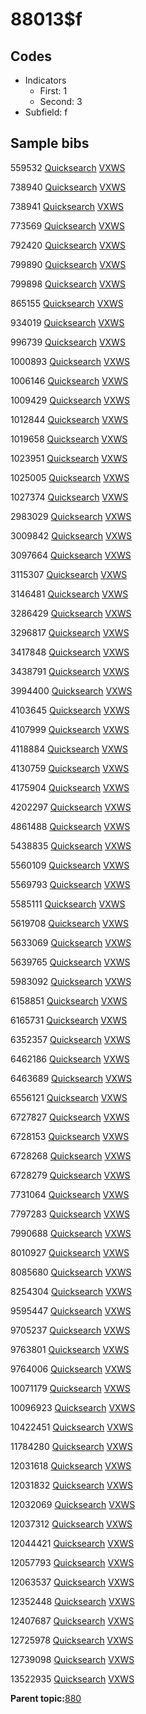 # 88013$f

## Codes

-   Indicators
    -   First: 1
    -   Second: 3
-   Subfield: f

## Sample bibs

559532 [Quicksearch](https://search.library.yale.edu/catalog/559532) [VXWS](http://prodorbis.library.yale.edu:7014/vxws/GetHoldingsService?bibId=559532)

738940 [Quicksearch](https://search.library.yale.edu/catalog/738940) [VXWS](http://prodorbis.library.yale.edu:7014/vxws/GetHoldingsService?bibId=738940)

738941 [Quicksearch](https://search.library.yale.edu/catalog/738941) [VXWS](http://prodorbis.library.yale.edu:7014/vxws/GetHoldingsService?bibId=738941)

773569 [Quicksearch](https://search.library.yale.edu/catalog/773569) [VXWS](http://prodorbis.library.yale.edu:7014/vxws/GetHoldingsService?bibId=773569)

792420 [Quicksearch](https://search.library.yale.edu/catalog/792420) [VXWS](http://prodorbis.library.yale.edu:7014/vxws/GetHoldingsService?bibId=792420)

799890 [Quicksearch](https://search.library.yale.edu/catalog/799890) [VXWS](http://prodorbis.library.yale.edu:7014/vxws/GetHoldingsService?bibId=799890)

799898 [Quicksearch](https://search.library.yale.edu/catalog/799898) [VXWS](http://prodorbis.library.yale.edu:7014/vxws/GetHoldingsService?bibId=799898)

865155 [Quicksearch](https://search.library.yale.edu/catalog/865155) [VXWS](http://prodorbis.library.yale.edu:7014/vxws/GetHoldingsService?bibId=865155)

934019 [Quicksearch](https://search.library.yale.edu/catalog/934019) [VXWS](http://prodorbis.library.yale.edu:7014/vxws/GetHoldingsService?bibId=934019)

996739 [Quicksearch](https://search.library.yale.edu/catalog/996739) [VXWS](http://prodorbis.library.yale.edu:7014/vxws/GetHoldingsService?bibId=996739)

1000893 [Quicksearch](https://search.library.yale.edu/catalog/1000893) [VXWS](http://prodorbis.library.yale.edu:7014/vxws/GetHoldingsService?bibId=1000893)

1006146 [Quicksearch](https://search.library.yale.edu/catalog/1006146) [VXWS](http://prodorbis.library.yale.edu:7014/vxws/GetHoldingsService?bibId=1006146)

1009429 [Quicksearch](https://search.library.yale.edu/catalog/1009429) [VXWS](http://prodorbis.library.yale.edu:7014/vxws/GetHoldingsService?bibId=1009429)

1012844 [Quicksearch](https://search.library.yale.edu/catalog/1012844) [VXWS](http://prodorbis.library.yale.edu:7014/vxws/GetHoldingsService?bibId=1012844)

1019658 [Quicksearch](https://search.library.yale.edu/catalog/1019658) [VXWS](http://prodorbis.library.yale.edu:7014/vxws/GetHoldingsService?bibId=1019658)

1023951 [Quicksearch](https://search.library.yale.edu/catalog/1023951) [VXWS](http://prodorbis.library.yale.edu:7014/vxws/GetHoldingsService?bibId=1023951)

1025005 [Quicksearch](https://search.library.yale.edu/catalog/1025005) [VXWS](http://prodorbis.library.yale.edu:7014/vxws/GetHoldingsService?bibId=1025005)

1027374 [Quicksearch](https://search.library.yale.edu/catalog/1027374) [VXWS](http://prodorbis.library.yale.edu:7014/vxws/GetHoldingsService?bibId=1027374)

2983029 [Quicksearch](https://search.library.yale.edu/catalog/2983029) [VXWS](http://prodorbis.library.yale.edu:7014/vxws/GetHoldingsService?bibId=2983029)

3009842 [Quicksearch](https://search.library.yale.edu/catalog/3009842) [VXWS](http://prodorbis.library.yale.edu:7014/vxws/GetHoldingsService?bibId=3009842)

3097664 [Quicksearch](https://search.library.yale.edu/catalog/3097664) [VXWS](http://prodorbis.library.yale.edu:7014/vxws/GetHoldingsService?bibId=3097664)

3115307 [Quicksearch](https://search.library.yale.edu/catalog/3115307) [VXWS](http://prodorbis.library.yale.edu:7014/vxws/GetHoldingsService?bibId=3115307)

3146481 [Quicksearch](https://search.library.yale.edu/catalog/3146481) [VXWS](http://prodorbis.library.yale.edu:7014/vxws/GetHoldingsService?bibId=3146481)

3286429 [Quicksearch](https://search.library.yale.edu/catalog/3286429) [VXWS](http://prodorbis.library.yale.edu:7014/vxws/GetHoldingsService?bibId=3286429)

3296817 [Quicksearch](https://search.library.yale.edu/catalog/3296817) [VXWS](http://prodorbis.library.yale.edu:7014/vxws/GetHoldingsService?bibId=3296817)

3417848 [Quicksearch](https://search.library.yale.edu/catalog/3417848) [VXWS](http://prodorbis.library.yale.edu:7014/vxws/GetHoldingsService?bibId=3417848)

3438791 [Quicksearch](https://search.library.yale.edu/catalog/3438791) [VXWS](http://prodorbis.library.yale.edu:7014/vxws/GetHoldingsService?bibId=3438791)

3994400 [Quicksearch](https://search.library.yale.edu/catalog/3994400) [VXWS](http://prodorbis.library.yale.edu:7014/vxws/GetHoldingsService?bibId=3994400)

4103645 [Quicksearch](https://search.library.yale.edu/catalog/4103645) [VXWS](http://prodorbis.library.yale.edu:7014/vxws/GetHoldingsService?bibId=4103645)

4107999 [Quicksearch](https://search.library.yale.edu/catalog/4107999) [VXWS](http://prodorbis.library.yale.edu:7014/vxws/GetHoldingsService?bibId=4107999)

4118884 [Quicksearch](https://search.library.yale.edu/catalog/4118884) [VXWS](http://prodorbis.library.yale.edu:7014/vxws/GetHoldingsService?bibId=4118884)

4130759 [Quicksearch](https://search.library.yale.edu/catalog/4130759) [VXWS](http://prodorbis.library.yale.edu:7014/vxws/GetHoldingsService?bibId=4130759)

4175904 [Quicksearch](https://search.library.yale.edu/catalog/4175904) [VXWS](http://prodorbis.library.yale.edu:7014/vxws/GetHoldingsService?bibId=4175904)

4202297 [Quicksearch](https://search.library.yale.edu/catalog/4202297) [VXWS](http://prodorbis.library.yale.edu:7014/vxws/GetHoldingsService?bibId=4202297)

4861488 [Quicksearch](https://search.library.yale.edu/catalog/4861488) [VXWS](http://prodorbis.library.yale.edu:7014/vxws/GetHoldingsService?bibId=4861488)

5438835 [Quicksearch](https://search.library.yale.edu/catalog/5438835) [VXWS](http://prodorbis.library.yale.edu:7014/vxws/GetHoldingsService?bibId=5438835)

5560109 [Quicksearch](https://search.library.yale.edu/catalog/5560109) [VXWS](http://prodorbis.library.yale.edu:7014/vxws/GetHoldingsService?bibId=5560109)

5569793 [Quicksearch](https://search.library.yale.edu/catalog/5569793) [VXWS](http://prodorbis.library.yale.edu:7014/vxws/GetHoldingsService?bibId=5569793)

5585111 [Quicksearch](https://search.library.yale.edu/catalog/5585111) [VXWS](http://prodorbis.library.yale.edu:7014/vxws/GetHoldingsService?bibId=5585111)

5619708 [Quicksearch](https://search.library.yale.edu/catalog/5619708) [VXWS](http://prodorbis.library.yale.edu:7014/vxws/GetHoldingsService?bibId=5619708)

5633069 [Quicksearch](https://search.library.yale.edu/catalog/5633069) [VXWS](http://prodorbis.library.yale.edu:7014/vxws/GetHoldingsService?bibId=5633069)

5639765 [Quicksearch](https://search.library.yale.edu/catalog/5639765) [VXWS](http://prodorbis.library.yale.edu:7014/vxws/GetHoldingsService?bibId=5639765)

5983092 [Quicksearch](https://search.library.yale.edu/catalog/5983092) [VXWS](http://prodorbis.library.yale.edu:7014/vxws/GetHoldingsService?bibId=5983092)

6158851 [Quicksearch](https://search.library.yale.edu/catalog/6158851) [VXWS](http://prodorbis.library.yale.edu:7014/vxws/GetHoldingsService?bibId=6158851)

6165731 [Quicksearch](https://search.library.yale.edu/catalog/6165731) [VXWS](http://prodorbis.library.yale.edu:7014/vxws/GetHoldingsService?bibId=6165731)

6352357 [Quicksearch](https://search.library.yale.edu/catalog/6352357) [VXWS](http://prodorbis.library.yale.edu:7014/vxws/GetHoldingsService?bibId=6352357)

6462186 [Quicksearch](https://search.library.yale.edu/catalog/6462186) [VXWS](http://prodorbis.library.yale.edu:7014/vxws/GetHoldingsService?bibId=6462186)

6463689 [Quicksearch](https://search.library.yale.edu/catalog/6463689) [VXWS](http://prodorbis.library.yale.edu:7014/vxws/GetHoldingsService?bibId=6463689)

6556121 [Quicksearch](https://search.library.yale.edu/catalog/6556121) [VXWS](http://prodorbis.library.yale.edu:7014/vxws/GetHoldingsService?bibId=6556121)

6727827 [Quicksearch](https://search.library.yale.edu/catalog/6727827) [VXWS](http://prodorbis.library.yale.edu:7014/vxws/GetHoldingsService?bibId=6727827)

6728153 [Quicksearch](https://search.library.yale.edu/catalog/6728153) [VXWS](http://prodorbis.library.yale.edu:7014/vxws/GetHoldingsService?bibId=6728153)

6728268 [Quicksearch](https://search.library.yale.edu/catalog/6728268) [VXWS](http://prodorbis.library.yale.edu:7014/vxws/GetHoldingsService?bibId=6728268)

6728279 [Quicksearch](https://search.library.yale.edu/catalog/6728279) [VXWS](http://prodorbis.library.yale.edu:7014/vxws/GetHoldingsService?bibId=6728279)

7731064 [Quicksearch](https://search.library.yale.edu/catalog/7731064) [VXWS](http://prodorbis.library.yale.edu:7014/vxws/GetHoldingsService?bibId=7731064)

7797283 [Quicksearch](https://search.library.yale.edu/catalog/7797283) [VXWS](http://prodorbis.library.yale.edu:7014/vxws/GetHoldingsService?bibId=7797283)

7990688 [Quicksearch](https://search.library.yale.edu/catalog/7990688) [VXWS](http://prodorbis.library.yale.edu:7014/vxws/GetHoldingsService?bibId=7990688)

8010927 [Quicksearch](https://search.library.yale.edu/catalog/8010927) [VXWS](http://prodorbis.library.yale.edu:7014/vxws/GetHoldingsService?bibId=8010927)

8085680 [Quicksearch](https://search.library.yale.edu/catalog/8085680) [VXWS](http://prodorbis.library.yale.edu:7014/vxws/GetHoldingsService?bibId=8085680)

8254304 [Quicksearch](https://search.library.yale.edu/catalog/8254304) [VXWS](http://prodorbis.library.yale.edu:7014/vxws/GetHoldingsService?bibId=8254304)

9595447 [Quicksearch](https://search.library.yale.edu/catalog/9595447) [VXWS](http://prodorbis.library.yale.edu:7014/vxws/GetHoldingsService?bibId=9595447)

9705237 [Quicksearch](https://search.library.yale.edu/catalog/9705237) [VXWS](http://prodorbis.library.yale.edu:7014/vxws/GetHoldingsService?bibId=9705237)

9763801 [Quicksearch](https://search.library.yale.edu/catalog/9763801) [VXWS](http://prodorbis.library.yale.edu:7014/vxws/GetHoldingsService?bibId=9763801)

9764006 [Quicksearch](https://search.library.yale.edu/catalog/9764006) [VXWS](http://prodorbis.library.yale.edu:7014/vxws/GetHoldingsService?bibId=9764006)

10071179 [Quicksearch](https://search.library.yale.edu/catalog/10071179) [VXWS](http://prodorbis.library.yale.edu:7014/vxws/GetHoldingsService?bibId=10071179)

10096923 [Quicksearch](https://search.library.yale.edu/catalog/10096923) [VXWS](http://prodorbis.library.yale.edu:7014/vxws/GetHoldingsService?bibId=10096923)

10422451 [Quicksearch](https://search.library.yale.edu/catalog/10422451) [VXWS](http://prodorbis.library.yale.edu:7014/vxws/GetHoldingsService?bibId=10422451)

11784280 [Quicksearch](https://search.library.yale.edu/catalog/11784280) [VXWS](http://prodorbis.library.yale.edu:7014/vxws/GetHoldingsService?bibId=11784280)

12031618 [Quicksearch](https://search.library.yale.edu/catalog/12031618) [VXWS](http://prodorbis.library.yale.edu:7014/vxws/GetHoldingsService?bibId=12031618)

12031832 [Quicksearch](https://search.library.yale.edu/catalog/12031832) [VXWS](http://prodorbis.library.yale.edu:7014/vxws/GetHoldingsService?bibId=12031832)

12032069 [Quicksearch](https://search.library.yale.edu/catalog/12032069) [VXWS](http://prodorbis.library.yale.edu:7014/vxws/GetHoldingsService?bibId=12032069)

12037312 [Quicksearch](https://search.library.yale.edu/catalog/12037312) [VXWS](http://prodorbis.library.yale.edu:7014/vxws/GetHoldingsService?bibId=12037312)

12044421 [Quicksearch](https://search.library.yale.edu/catalog/12044421) [VXWS](http://prodorbis.library.yale.edu:7014/vxws/GetHoldingsService?bibId=12044421)

12057793 [Quicksearch](https://search.library.yale.edu/catalog/12057793) [VXWS](http://prodorbis.library.yale.edu:7014/vxws/GetHoldingsService?bibId=12057793)

12063537 [Quicksearch](https://search.library.yale.edu/catalog/12063537) [VXWS](http://prodorbis.library.yale.edu:7014/vxws/GetHoldingsService?bibId=12063537)

12352448 [Quicksearch](https://search.library.yale.edu/catalog/12352448) [VXWS](http://prodorbis.library.yale.edu:7014/vxws/GetHoldingsService?bibId=12352448)

12407687 [Quicksearch](https://search.library.yale.edu/catalog/12407687) [VXWS](http://prodorbis.library.yale.edu:7014/vxws/GetHoldingsService?bibId=12407687)

12725978 [Quicksearch](https://search.library.yale.edu/catalog/12725978) [VXWS](http://prodorbis.library.yale.edu:7014/vxws/GetHoldingsService?bibId=12725978)

12739098 [Quicksearch](https://search.library.yale.edu/catalog/12739098) [VXWS](http://prodorbis.library.yale.edu:7014/vxws/GetHoldingsService?bibId=12739098)

13522935 [Quicksearch](https://search.library.yale.edu/catalog/13522935) [VXWS](http://prodorbis.library.yale.edu:7014/vxws/GetHoldingsService?bibId=13522935)

**Parent topic:**[880](../../tags/880/880.md)

